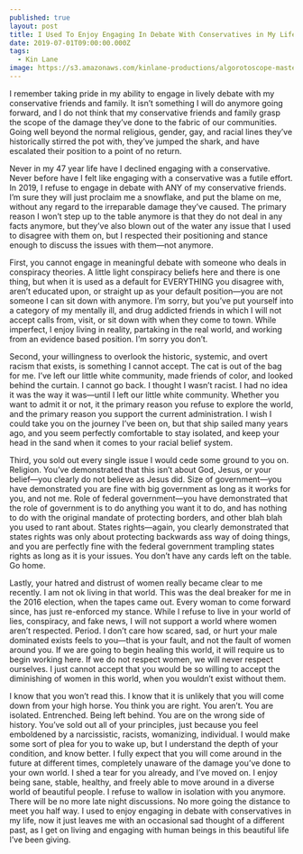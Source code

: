 ```yaml
---
published: true
layout: post
title: I Used To Enjoy Engaging In Debate With Conservatives in My Life
date: 2019-07-01T09:00:00.000Z
tags:
  - Kin Lane
image: https://s3.amazonaws.com/kinlane-productions/algorotoscope-master/oldhousecars-house-old-cars-alberto-giacometti.jpg
---
```

I remember taking pride in my ability to engage in lively debate with my conservative friends and family. It isn’t something I will do anymore going forward, and I do not think that my conservative friends and family grasp the scope of the damage they’ve done to the fabric of our communities. Going well beyond the normal religious, gender, gay, and racial lines they’ve historically stirred the pot with, they’ve jumped the shark, and have escalated their position to a point of no return.

Never in my 47 year life have I declined engaging with a conservative. Never before have I felt like engaging with a conservative was a futile effort. In 2019, I refuse to engage in debate with ANY of my conservative friends. I’m sure they will just proclaim me a snowflake, and put the blame on me, without any regard to the irreparable damage they’ve caused. The primary reason I won’t step up to the table anymore is that they do not deal in any facts anymore, but they’ve also blown out of the water any issue that I used to disagree with them on, but I  respected their positioning and stance enough to discuss the issues with them—not anymore.

First, you cannot engage in meaningful debate with someone who deals in conspiracy theories. A little light conspiracy beliefs here and there is one thing, but when it is used as a default for EVERYTHING you disagree with, aren’t educated upon, or straight up as your default position—you are not someone I can sit down with anymore. I’m sorry, but you’ve put yourself into a category of my mentally ill, and drug addicted friends in which I will not accept calls from, visit, or sit down with when they come to town. While imperfect, I enjoy living in reality, partaking in the real world, and working from an evidence based position. I’m sorry you don’t.

Second, your willingness to overlook the historic, systemic, and overt racism that exists, is something I cannot accept. The cat is out of the bag for me. I’ve left our little white community, made friends of color, and looked behind the curtain. I cannot go back. I thought I wasn’t racist. I had no idea it was the way it was—until I left our little white community. Whether you want to admit it or not, it the primary reason you refuse to explore the world, and the primary reason you support the current administration. I wish I could take you on the journey I’ve been on, but that ship sailed many years ago, and you seem perfectly comfortable to stay isolated, and keep your head in the sand when it comes to your racial belief system.

Third, you sold out every single issue I would cede some ground to you on. Religion. You’ve demonstrated that this isn’t about God, Jesus, or your belief—you clearly do not believe as Jesus did. Size of government—you have demonstrated you are fine with big government as long as it works for you, and not me. Role of federal government—you have demonstrated that the role of government is to do anything you want it to do, and has nothing to do with the original mandate of protecting borders, and other blah blah you used to rant about. States rights—again, you clearly demonstrated that states rights was only about protecting backwards ass way of doing things, and you are perfectly fine with the federal government trampling states rights as long as it is your issues. You don’t have any cards left on the table. Go home.

Lastly, your hatred and distrust of women really became clear to me recently. I am not ok living in that world. This was the deal breaker for me in the 2016 election, when the tapes came out. Every woman to come forward since, has just re-enforced my stance.  While I refuse to live in your world of lies, conspiracy, and fake news, I will not support a world where women aren’t respected. Period. I don’t care how scared, sad, or hurt your male dominated exists feels to you—that is your fault, and not the fault of women around you. If we are going to begin healing this world, it will require us to begin working here. If we do not respect women, we will never respect ourselves. I just cannot accept that you would be so willing to accept the diminishing of women in this world, when you wouldn’t exist without them.

I know that you won’t read this. I know that it is unlikely that you will come down from your high horse. You think you are right. You aren’t. You are isolated. Entrenched. Being left behind. You are on the wrong side of history. You’ve sold out all of your principles, just because you feel emboldened by a narcissistic, racists, womanizing, individual. I would make some sort of plea for you to wake up, but I understand the depth of your condition, and know better. I fully expect that you will come around in the future at different times, completely unaware of the damage you’ve done to your own world. I shed a tear for you already, and I’ve moved on. I enjoy being sane, stable, healthy, and freely able to move around in a diverse world of beautiful people. I refuse to wallow in isolation with you anymore. There will be no more late night discussions. No more going the distance to meet you half way. I used to enjoy engaging in debate with conservatives in my life, now it just leaves me with an occasional sad thought of a different past, as I get on living and engaging with human beings in this beautiful life I’ve been giving.
